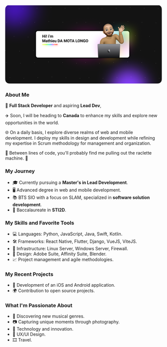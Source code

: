 <p align="center">
  <img src="header.png"></p>

### About Me

🚀 **Full Stack Developer** and aspiring **Lead Dev**,

✈️ Soon, I will be heading to **Canada** to enhance my skills and explore new opportunities in the world.

🌐 On a daily basis, I explore diverse realms of web and mobile development. I deploy my skills in design and development while refining my expertise in Scrum methodology for management and organization.

🧀 Between lines of code, you'll probably find me pulling out the raclette machine. 🧀

### My Journey

- 🎓 Currently pursuing a **Master's in Lead Development**.
- 🖥️ Advanced degree in web and mobile development.
- 📚 BTS SIO with a focus on SLAM, specialized in **software solution development**.
- 📖 Baccalaureate in **STI2D**.

### My Skills and Favorite Tools

- 💻 Languages: Python, JavaScript, Java, Swift, Kotlin.
- 🛠️ Frameworks: React Native, Flutter, Django, VueJS, ViteJS.
- 💾 Infrastructure: Linux Server, Windows Server, Firewall.
- 🎨 Design: Adobe Suite, Affinity Suite, Blender.
- 📈 Project management and agile methodologies.

### My Recent Projects

- 📱 Development of an iOS and Android application.
- 🌍 Contribution to open source projects.

### What I'm Passionate About

- 🎵 Discovering new musical genres.
- 📷 Capturing unique moments through photography.
- 🚀 Technology and innovation.
- 🎨 UX/UI Design.
- 🎞️ Travel.
